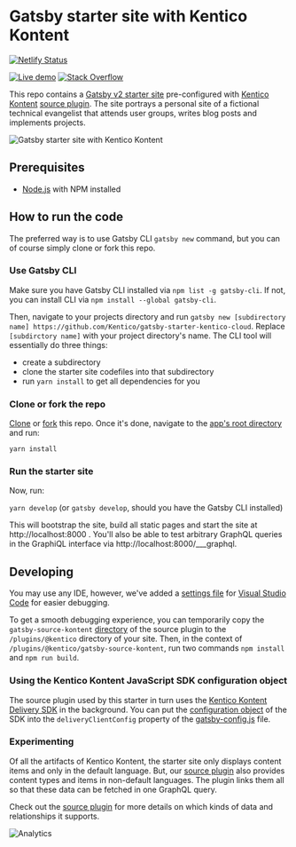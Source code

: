 # Gatsby starter site with Kentico Kontent

[![Netlify Status](https://api.netlify.com/api/v1/badges/78b48df8-68df-4b9a-9dfc-91803d8a77d8/deploy-status)](https://app.netlify.com/sites/gatsby-starter-kontent/deploys)

[![Live demo](https://img.shields.io/badge/-Live%20Demo-brightgreen.svg)](https://gatsby-starter-kontent.netlify.com/)
[![Stack Overflow](https://img.shields.io/badge/Stack%20Overflow-ASK%20NOW-FE7A16.svg?logo=stackoverflow&logoColor=white)](https://stackoverflow.com/tags/kentico-kontent)

This repo contains a [Gatsby v2 starter site](https://www.gatsbyjs.org/starters/Kentico/gatsby-starter-kontent/) pre-configured with [Kentico Kontent](https://kontent.ai/) [source plugin](https://www.npmjs.com/package/@kentico/gatsby-source-kontent). The site portrays a personal site of a fictional technical evangelist that attends user groups, writes blog posts and implements projects.

![Gatsby starter site with Kentico Kontent](https://i.imgur.com/xvASA35.png)

## Prerequisites

* [Node.js](https://nodejs.org/) with NPM installed

## How to run the code

The preferred way is to use Gatsby CLI `gatsby new` command, but you can of course simply clone or fork this repo.

### Use Gatsby CLI

Make sure you have Gatsby CLI installed via `npm list -g gatsby-cli`. If not, you can install CLI via `npm install --global gatsby-cli`.

Then, navigate to your projects directory and run `gatsby new [subdirectory name] https://github.com/Kentico/gatsby-starter-kentico-cloud`. Replace `[subdirctory name]` with your project directory's name. The CLI tool will essentially do three things:

* create a subdirectory
* clone the starter site codefiles into that subdirectory
* run `yarn install` to get all dependencies for you

### Clone or fork the repo

[Clone](https://git-scm.com/docs/git-clone) or [fork](https://hub.github.com/hub-fork.1.html) this repo. Once it's done, navigate to the [app's root directory](https://github.com/Kentico/gatsby-starter-kentico-cloud) and run:

`yarn install`

### Run the starter site

Now, run:

`yarn develop` (or `gatsby develop`, should you have the Gatsby CLI installed)

This will bootstrap the site, build all static pages and start the site at http://localhost:8000 . You'll also be able to test arbitrary GraphQL queries in the GraphiQL interface via http://localhost:8000/___graphql.

## Developing

You may use any IDE, however, we've added a [settings file](https://github.com/Kentico/gatsby-starter-kentico-cloud/blob/master/.vscode/launch.json) for [Visual Studio Code](https://code.visualstudio.com/) for easier debugging.

To get a smooth debugging experience, you can temporarily copy the `gatsby-source-kontent` [directory](https://github.com/Kentico/gatsby-source-kontent) of the source plugin to the `/plugins/@kentico` directory of your site. Then, in the context of `/plugins/@kentico/gatsby-source-kontent`, run two commands `npm install` and `npm run build`.

### Using the Kentico Kontent JavaScript SDK configuration object

The source plugin used by this starter in turn uses the [Kentico Kontent Delivery SDK](https://github.com/Kentico/kontent-delivery-sdk-js) in the background. You can put the [configuration object](https://github.com/Kentico/kontent-delivery-sdk-js/blob/v8.0.0/DOCS.md#client-configuration) of the SDK into the `deliveryClientConfig` property of the [gatsby-config.js](/gatsby-config.js) file.

### Experimenting

Of all the artifacts of Kentico Kontent, the starter site only displays content items and only in the default language. But, our [source plugin](https://github.com/Kentico/gatsby-source-kontent) also provides content types and items in non-default languages. The plugin links them all so that these data can be fetched in one GraphQL query.

Check out the [source plugin](https://github.com/Kentico/gatsby-source-kontent#features) for more details on which kinds of data and relationships it supports.

![Analytics](https://kentico-ga-beacon.azurewebsites.net/api/UA-69014260-4/Kentico/gatsby-starter-kontent?pixel)
